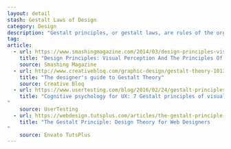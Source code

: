 ```yaml
---
layout: detail
stash: Gestalt Laws of Design
category: Design
description: "Gestalt principles, or gestalt laws, are rules of the organization of perceptual scenes. When we look at the world, we usually perceive complex scenes composed of many groups of objects on some background, with the objects themselves consisting of parts, which may be composed of smaller parts, etc."
tag:
article:
  - url: https://www.smashingmagazine.com/2014/03/design-principles-visual-perception-and-the-principles-of-gestalt/
    title: "Design Principles: Visual Perception And The Principles Of Gestalt"
    source: Smashing Magazine
  - url: http://www.creativebloq.com/graphic-design/gestalt-theory-10134960
    title: "The designer's guide to Gestalt Theory"
    source: Creative Bloq
  - url: https://www.usertesting.com/blog/2016/02/24/gestalt-principles/
    title: "Cognitive psychology for UX: 7 Gestalt principles of visual perception
"
    source: UserTesting
  - url: https://webdesign.tutsplus.com/articles/the-gestalt-principle-design-theory-for-web-designers--webdesign-1756
    title: "The Gestalt Principle: Design Theory for Web Designers
"
    source: Envato TutsPlus
---
```

